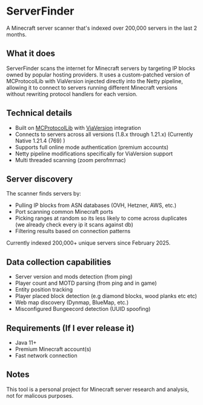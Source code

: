 # ServerFinder

A Minecraft server scanner that's indexed over 200,000 servers in the last 2 months.

## What it does

ServerFinder scans the internet for Minecraft servers by targeting IP blocks owned by popular hosting providers. It uses a custom-patched version of MCProtocolLib with ViaVersion injected directly into the Netty pipeline, allowing it to connect to servers running different Minecraft versions without rewriting protocol handlers for each version.

## Technical details

- Built on [MCProtocolLib](https://github.com/GeyserMC/MCProtocolLib) with [ViaVersion](https://github.com/ViaVersion/ViaVersion) integration
- Connects to servers across all versions (1.8.x through 1.21.x) (Currently Native 1.21.4 (769) )
- Supports full online mode authentication (premium accounts)
- Netty pipeline modifications specifically for ViaVersion support 
- Multi threaded scanning (zoom perofmrnac)

## Server discovery

The scanner finds servers by:
- Pulling IP blocks from ASN databases (OVH, Hetzner, AWS, etc.)
- Port scanning common Minecraft ports
- Picking ranges at random so its less likely to come across duplicates (we already check every ip it scans against db)
- Filtering results based on connection patterns

Currently indexed 200,000+ unique servers since February 2025.

## Data collection capabilities

- Server version and mods detection (from ping)
- Player count and MOTD parsing (from ping and in game)
- Entity position tracking
- Player placed block detection (e.g diamond blocks, wood planks etc etc)
- Web map discovery (Dynmap, BlueMap, etc.)
- Misconfigured Bungeecord detection (UUID spoofing)

## Requirements (If I ever release it)

- Java 11+
- Premium Minecraft account(s)
- Fast network connection

## Notes

This tool is a personal project for Minecraft server research and analysis, not for malicous purposes.


